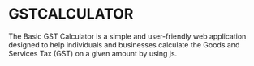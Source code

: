 # GSTCALCULATOR
The Basic GST Calculator is a simple and user-friendly web application designed to help individuals and businesses calculate the Goods and Services Tax (GST) on a given amount by using js. 
